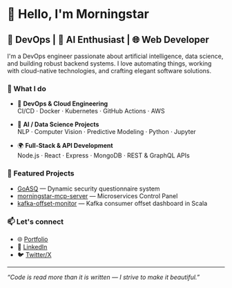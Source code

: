 <!--
**morningstar-47/morningstar-47** is a ✨ _special_ ✨ repository because its `README.md` (this file) appears on your GitHub profile.
-->

# 👋 Hello, I'm Morningstar

## 🧠 DevOps | 🧩 AI Enthusiast | 🌐 Web Developer

I'm a DevOps engineer passionate about artificial intelligence, data science, and building robust backend systems. I love automating things, working with cloud-native technologies, and crafting elegant software solutions.

### 🚀 What I do

- 🔧 **DevOps & Cloud Engineering**  
  CI/CD · Docker · Kubernetes · GitHub Actions · AWS

- 🤖 **AI / Data Science Projects**  
  NLP · Computer Vision · Predictive Modeling · Python · Jupyter

- 🌍 **Full-Stack & API Development**  
  Node.js · React · Express · MongoDB · REST & GraphQL APIs

### 📌 Featured Projects

- [GoASQ](https://github.com/morningstar-47/GoASQ) — Dynamic security questionnaire system  
- [morningstar-mcp-server](https://github.com/morningstar-47/morningstar-mcp-server) — Microservices Control Panel  
- [kafka-offset-monitor](https://github.com/morningstar-47/kafka-offset-monitor) — Kafka consumer offset dashboard in Scala

### 📫 Let's connect

- 🌐 [Portfolio](https://me-tau-dun.vercel.app)
- 💼 [LinkedIn](https://www.linkedin.com/in/morningstar-47/)
- 🐦 [Twitter/X](https://x.com/morningstar_47)

---

_“Code is read more than it is written — I strive to make it beautiful.”_

